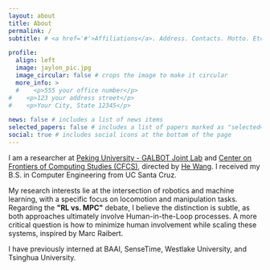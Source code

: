 ```yaml
---
layout: about
title: About
permalink: /
subtitle: # <a href='#'>Affiliations</a>. Address. Contacts. Motto. Etc.

profile:
  align: left
  image: jaylon_pic.jpg
  image_circular: false # crops the image to make it circular
  more_info: >
  #    <p>555 your office number</p>
#    <p>123 your address street</p>
#    <p>Your City, State 12345</p>

news: false # includes a list of news items
selected_papers: false # includes a list of papers marked as "selected={true}"
social: true # includes social icons at the bottom of the page
---
```


I am a researcher at [Peking University - GALBOT
Joint Lab](https://www.galbot.com/)
and [Center on Frontiers of Computing Studies (CFCS)](https://cfcs.pku.edu.cn/english/), directed
by [He Wang](https://hughw19.github.io/). I received my B.S. in Computer Engineering from UC Santa Cruz.

My research interests lie at the intersection of robotics and machine learning, with a specific focus on locomotion and
manipulation tasks. Regarding the **"RL vs. MPC"** debate, I believe the distinction is subtle, as both approaches
ultimately involve Human-in-the-Loop processes. A more critical question is how to minimize human involvement while
scaling these systems, inspired by Marc Raibert.

I have previously interned at BAAI, SenseTime, Westlake University, and Tsinghua University.